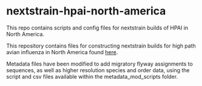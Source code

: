 # nextstrain-hpai-north-america

This repo contains scripts and config files for nextstrain builds of HPAI in North America.

This repository contains files for constructing nextstrain builds for high path avian influenza in North America found [here](https://nextstrain.org/groups/moncla-lab/h5nx/north-america/ha).

Metadata files have been modified to add migratory flyway assignments to sequences, as well as higher resolution species and order data, using the script and csv files available within the metadata_mod_scripts folder. 
